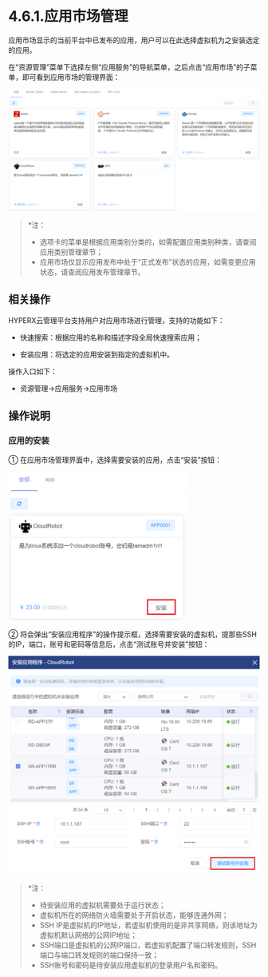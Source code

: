 # 4.6.1.应用市场管理

应用市场显示的当前平台中已发布的应用，用户可以在此选择虚拟机为之安装选定的应用。

在“资源管理”菜单下选择左侧“应用服务”的导航菜单，之后点击“应用市场”的子菜单，即可看到应用市场的管理界面：

![image-20210126144832789](application_market.assets/image-20210126144832789.png)

> *注：
>
> - 选项卡的菜单是根据应用类别分类的，如需配置应用类别种类，请查阅应用类别管理章节；
> - 应用市场仅显示应用发布中处于“正式发布”状态的应用，如需变更应用状态，请查阅应用发布管理章节。

## 相关操作

HYPERX云管理平台支持用户对应用市场进行管理，支持的功能如下：

- 快速搜索：根据应用的名称和描述字段全局快速搜索应用；

- 安装应用：将选定的应用安装到指定的虚拟机中。


操作入口如下：

- 资源管理→应用服务→应用市场

## 操作说明

### 应用的安装

① 在应用市场管理界面中，选择需要安装的应用，点击“安装”按钮：

<img src="application_market.assets/image-20210121142841717.png" alt="image-20210121142841717" style="zoom:50%;" />

② 将会弹出“安装应用程序”的操作提示框，选择需要安装的虚拟机，提那些SSH的IP，端口，账号和密码等信息后，点击“测试账号并安装”按钮：

<img src="application_market.assets/image-20210121142951640.png" style="zoom:50%;" />

> *注：
>
> - 待安装应用的虚拟机需要处于运行状态；
> - 虚拟机所在的网络防火墙需要处于开启状态，能够连通外网；
> - SSH IP是虚拟机的IP地址，若虚拟机使用的是非共享网络，则该地址为虚拟机默认网络的公网IP地址；
> - SSH端口是虚拟机的公网IP端口，若虚拟机配置了端口转发规则，SSH端口与端口转发规则的端口保持一致；
> - SSH账号和密码是待安装应用虚拟机的登录用户名和密码。
